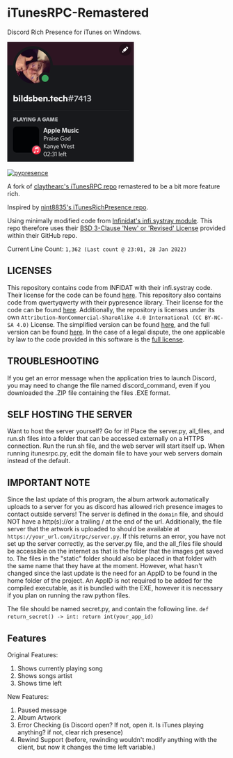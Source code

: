 # iTunesRPC-Remastered
Discord Rich Presence for iTunes on Windows.

![The application in use.](/docs/a.png)

[![pypresence](https://img.shields.io/badge/using-pypresence-00bb88.svg?style=for-the-badge&logo=discord&logoWidth=20)](https://github.com/qwertyquerty/pypresence)

A fork of [claythearc's iTunesRPC repo](https://github.com/claythearc/iTunesRPC) remastered to be a bit more feature rich.

Inspired by [nint8835's iTunesRichPresence repo](https://github.com/nint8835/iTunesRichPresence).

Using minimally modified code from [Infinidat's infi.systray module](https://github.com/Infinidat/infi.systray). This repo therefore uses their [BSD 3-Clause 'New' or 'Revised' License](https://github.com/Infinidat/infi.systray/blob/develop/LICENSE) 
provided within their GitHub repo.

Current Line Count: ```1,362 (Last count @ 23:01, 28 Jan 2022)```

## LICENSES

This repository contains code from INFIDAT with their infi.systray code. Their license for the code can be found [here](/LICENSES/INFIDAT-License). This repository also contains code from qwertyqwerty with their pypresence library. Their license for the code can be found [here](/LICENSES/pypresence-License). Additionally, the repository is licenses under its own ```Attribution-NonCommercial-ShareAlike 4.0 International (CC BY-NC-SA 4.0)``` License. The simplified version can be found [here](/LICENSES/Simplified-iTunesRPC-License), and the full version can be found [here](/LICENSES/Full-iTunesRPC-License). In the case of a legal dispute, the one applicable by law to the code provided in this software is the [full license](/LICENSES/Full-iTunesRPC-License). 

## TROUBLESHOOTING

If you get an error message when the application tries to launch Discord, you may need to change the file named discord_command, even if you downloaded the .ZIP file containing the files .EXE format.

## SELF HOSTING THE SERVER

Want to host the server yourself? Go for it! Place the server.py, all_files, and run.sh files into a folder that can be accessed externally on a HTTPS connection. Run the run.sh file, and the web server will start itself up. When running itunesrpc.py, edit the domain file to have your web servers domain instead of the default.

## IMPORTANT NOTE
Since the last update of this program, the album artwork automatically uploads to a server for you as discord has allowed rich presence images to contact outside servers! The server is defined in the ```domain``` file, and should NOT have a http(s)://or a trailing / at the end of the url. Additionally, the file server that the artwork is uploaded to should be available at ```https://your_url.com/itrpc/server.py```. If this returns an error, you have not set up the server correctly, as the server.py file, and the all_files file should be accessible on the internet as that is the folder that the images get saved to. The files in the "static" folder should also be placed in that folder with the same name that they have at the moment. However, what hasn't changed since the last update is the need for an AppID to be found in the home folder of the project. An AppID is not required to be added for the compiled executable, as it is bundled with the EXE, however it is necessary if you plan on running the raw python files.

The file should be named secret.py, and contain the following line.
```def return_secret() -> int: return int(your_app_id)```

## Features
Original Features:
1. Shows currently playing song
2. Shows songs artist
3. Shows time left

New Features:
1. Paused message
2. Album Artwork
3. Error Checking (is Discord open? If not, open it. Is iTunes playing anything? if not, clear rich presence)
4. Rewind Support (before, rewinding wouldn't modify anything with the client, but now it changes the time left variable.)
